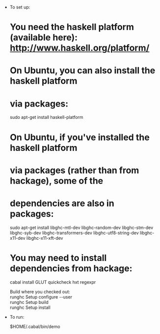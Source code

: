 * To set up:
  # You need the haskell platform (available here): http://www.haskell.org/platform/  

  # On Ubuntu, you can also install the haskell platform
  # via packages:
  sudo apt-get install haskell-platform

  # On Ubuntu, if you've installed the haskell platform 
  # via packages (rather than from hackage), some of the 
  # dependencies are also in packages:
  sudo apt-get install libghc-mtl-dev libghc-random-dev libghc-stm-dev libghc-syb-dev libghc-transformers-dev libghc-utf8-string-dev libghc-x11-dev libghc-x11-xft-dev

  # You may need to install dependencies from hackage:  
  cabal install GLUT quickcheck hxt regexpr 

  Build where you checked out:  
  runghc Setup configure --user  
  runghc Setup build  
  runghc Setup install  

* To run:

  $HOME/.cabal/bin/demo
